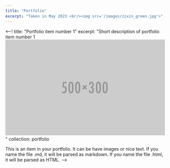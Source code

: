 ```yaml
---
title: "Portfolio"
excerpt: "Taken in May 2023 <br/><img src='/images/zixin_green.jpg'>"
---
```


<--!
title: "Portfolio item number 1"
excerpt: "Short description of portfolio item number 1<br/><img src='/images/500x300.png'>"
collection: portfolio


This is an item in your portfolio. It can be have images or nice text. If you name the file .md, it will be parsed as markdown. If you name the file .html, it will be parsed as HTML. 
-->
